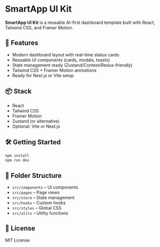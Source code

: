 # SmartApp UI Kit

**SmartApp UI Kit** is a reusable AI-first dashboard template built with React, Tailwind CSS, and Framer Motion.

## 🚀 Features

- Modern dashboard layout with real-time status cards
- Reusable UI components (cards, modals, toasts)
- State management ready (Zustand/Context/Redux-friendly)
- Tailwind CSS + Framer Motion animations
- Ready for Next.js or Vite setup

## 📦 Stack

- React
- Tailwind CSS
- Framer Motion
- Zustand (or alternative)
- Optional: Vite or Next.js

## 🛠️ Getting Started

```bash
npm install
npm run dev
```

## 📁 Folder Structure

- `src/components` – UI components
- `src/pages` – Page views
- `src/store` – State management
- `src/hooks` – Custom hooks
- `src/styles` – Global CSS
- `src/utils` – Utility functions

## 📄 License

MIT License
